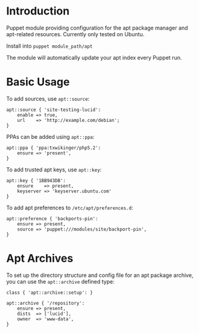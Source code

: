 # Introduction
Puppet module providing configuration for the apt package manager and
apt-related resources. Currently only tested on Ubuntu.

Install into `puppet module_path/apt`

The module will automatically update your apt index every Puppet run.

# Basic Usage
To add sources, use `apt::source`:

```puppet
apt::source { 'site-testing-lucid':
    enable => true,
    url    => 'http://example.com/debian';
}
```

PPAs can be added using `apt::ppa`:

```puppet
apt::ppa { 'ppa:txwikinger/php5.2':
    ensure => 'present',
}
```

To add trusted apt keys, use `apt::key`:

```puppet
apt::key { '1BB943DB':
    ensure    => present,
    keyserver => 'keyserver.ubuntu.com'
}
```

To add apt preferences to `/etc/apt/preferences.d`:

```puppet
apt::preference { 'backports-pin':
    ensure => present,
    source => 'puppet:///modules/site/backport-pin',
}
```

# Apt Archives
To set up the directory structure and config file for an apt package
archive, you can use the `apt::archive` defined type:

```puppet
class { 'apt::archive::setup': }

apt::archive { '/repository':
    ensure => present,
    dists  => ['lucid'],
    owner  => 'www-data',
}
```
